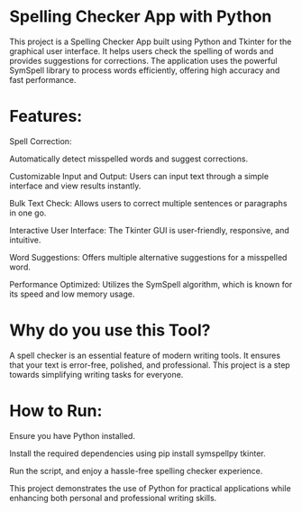 # Spelling Checker App with Python
This project is a Spelling Checker App built using Python and Tkinter for the graphical user interface. It helps users check the spelling of words and provides suggestions for corrections. The application uses the powerful SymSpell library to process words efficiently, offering high accuracy and fast performance.

# Features:
Spell Correction:

Automatically detect misspelled words and suggest corrections.

Customizable Input and Output:
Users can input text through a simple interface and view results instantly.

Bulk Text Check:
Allows users to correct multiple sentences or paragraphs in one go.

Interactive User Interface:
The Tkinter GUI is user-friendly, responsive, and intuitive.

Word Suggestions:
Offers multiple alternative suggestions for a misspelled word.

Performance Optimized:
Utilizes the SymSpell algorithm, which is known for its speed and low memory usage.

# Why do you use this Tool?
A spell checker is an essential feature of modern writing tools. It ensures that your text is error-free, polished, and professional. This project is a step towards simplifying writing tasks for everyone.

# How to Run:
Ensure you have Python installed.

Install the required dependencies using pip install symspellpy tkinter.

Run the script, and enjoy a hassle-free spelling checker experience.

This project demonstrates the use of Python for practical applications while enhancing both personal and professional writing skills.






